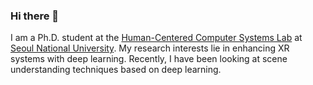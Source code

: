 ### Hi there 👋

I am a Ph.D. student at the [Human-Centered Computer Systems Lab](https://hcs.snu.ac.kr/) at [Seoul National University](https://www.snu.ac.kr/).
My research interests lie in enhancing XR systems with deep learning.
Recently, I have been looking at scene understanding techniques based on deep learning.

<!--
**JeonChangMin/JeonChangMin** is a ✨ _special_ ✨ repository because its `README.md` (this file) appears on your GitHub profile.

Here are some ideas to get you started:

- 🔭 I’m currently working on ...
- 🌱 I’m currently learning ...
- 👯 I’m looking to collaborate on ...
- 🤔 I’m looking for help with ...
- 💬 Ask me about ...
- 📫 How to reach me: ...
- 😄 Pronouns: ...
- ⚡ Fun fact: ...
-->
